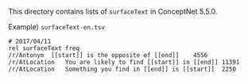 This directory contains lists of `surfaceText` in ConceptNet 5.5.0.


Example) `surfaceText-en.tsv`

```
# 2017/04/11
rel	surfaceText	freq
/r/Antonym	[[start]] is the opposite of [[end]]	4556
/r/AtLocation	You are likely to find [[start]] in [[end]]	11391
/r/AtLocation	Something you find in [[end]] is [[start]]	2250
```
